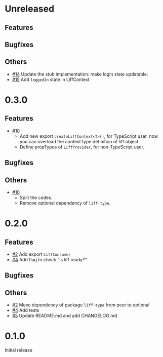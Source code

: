 # Unreleased
## Features
## Bugfixes
## Others
* [#14](https://github.com/epaew/react-liff/pull/14) Update the stub implementation: make login state updatable.
* [#15](https://github.com/epaew/react-liff/pull/15) Add `loggedIn` state in LiffContext

# 0.3.0
## Features
* [#10](https://github.com/epaew/react-liff/pull/10)
  * Add new export `createLiffContext<T>()`, for TypeScript user, now you can overload the context type definition of liff object.
  * Define propTypes of `LiffProvider`, for non-TypeScript user.
## Bugfixes
## Others
* [#10](https://github.com/epaew/react-liff/pull/10)
  * Split the codes.
  * Remove optional dependency of `liff-type`.

# 0.2.0
## Features
* [#2](https://github.com/epaew/react-liff/pull/2) Add export `LiffConsumer`
* [#4](https://github.com/epaew/react-liff/pull/4) Add flag to check "is liff ready?"
## Bugfixes
## Others
* [#2](https://github.com/epaew/react-liff/pull/2) Move dependency of package `liff-type` from peer to optional
* [#4](https://github.com/epaew/react-liff/pull/4) Add tests
* [#5](https://github.com/epaew/react-liff/pull/5) Update README.md and add CHANGELOG.md

# 0.1.0
Initial release
